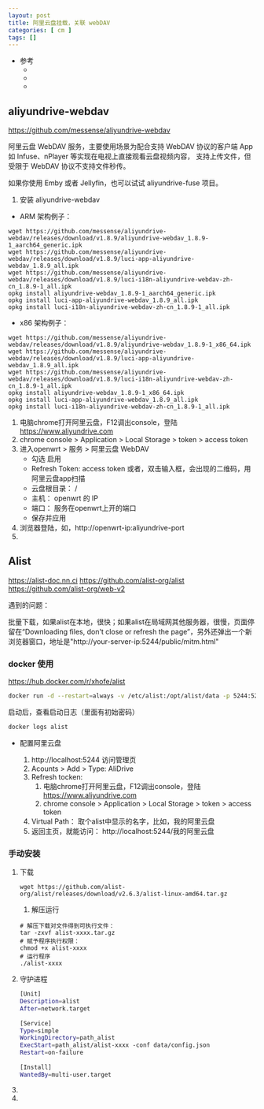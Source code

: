 ```yaml
---
layout: post
title: 阿里云盘挂载，关联 webDAV
categories: [ cm ]
tags: []
---
```


* 参考
  * []()
  * []()
  * []()



## aliyundrive-webdav

<https://github.com/messense/aliyundrive-webdav>

阿里云盘 WebDAV 服务，主要使用场景为配合支持 WebDAV 协议的客户端 App 如 Infuse、nPlayer 等实现在电视上直接观看云盘视频内容， 支持上传文件，但受限于 WebDAV 协议不支持文件秒传。

如果你使用 Emby 或者 Jellyfin，也可以试试 aliyundrive-fuse 项目。

1. 安装 aliyundrive-webdav

* ARM 架构例子： 

~~~
wget https://github.com/messense/aliyundrive-webdav/releases/download/v1.8.9/aliyundrive-webdav_1.8.9-1_aarch64_generic.ipk
wget https://github.com/messense/aliyundrive-webdav/releases/download/v1.8.9/luci-app-aliyundrive-webdav_1.8.9_all.ipk
wget https://github.com/messense/aliyundrive-webdav/releases/download/v1.8.9/luci-i18n-aliyundrive-webdav-zh-cn_1.8.9-1_all.ipk
opkg install aliyundrive-webdav_1.8.9-1_aarch64_generic.ipk
opkg install luci-app-aliyundrive-webdav_1.8.9_all.ipk
opkg install luci-i18n-aliyundrive-webdav-zh-cn_1.8.9-1_all.ipk
~~~

* x86 架构例子： 

~~~
wget https://github.com/messense/aliyundrive-webdav/releases/download/v1.8.9/aliyundrive-webdav_1.8.9-1_x86_64.ipk
wget https://github.com/messense/aliyundrive-webdav/releases/download/v1.8.9/luci-app-aliyundrive-webdav_1.8.9_all.ipk
wget https://github.com/messense/aliyundrive-webdav/releases/download/v1.8.9/luci-i18n-aliyundrive-webdav-zh-cn_1.8.9-1_all.ipk
opkg install aliyundrive-webdav_1.8.9-1_x86_64.ipk
opkg install luci-app-aliyundrive-webdav_1.8.9_all.ipk
opkg install luci-i18n-aliyundrive-webdav-zh-cn_1.8.9-1_all.ipk
~~~

1. 电脑chrome打开阿里云盘，F12调出console，登陆
    <https://www.aliyundrive.com>
1. chrome console \> Application \> Local Storage \> token \> access token
1. 进入openwrt \> 服务 \> 阿里云盘 WebDAV
    * 勾选 启用
    * Refresh Token: access token
        或者，双击输入框，会出现的二维码，用阿里云盘app扫描
    * 云盘根目录： /
    * 主机： openwrt 的 IP
    * 端口： 服务在openwrt上开的端口
    * 保存并应用
1. 浏览器登陆，如，http://openwrt-ip:aliyundrive-port 
1. 





## Alist

<https://alist-doc.nn.ci>
<https://github.com/alist-org/alist>
<https://github.com/alist-org/web-v2>

遇到的问题：

批量下载，如果alist在本地，很快；如果alist在局域网其他服务器，很慢，页面停留在“Downloading files, don't close or refresh the page”，另外还弹出一个新浏览器窗口，地址是"http://your-server-ip:5244/public/mitm.html"

### docker 使用

<https://hub.docker.com/r/xhofe/alist>

~~~sh
docker run -d --restart=always -v /etc/alist:/opt/alist/data -p 5244:5244 --name="alist" xhofe/alist:latest
~~~

启动后，查看启动日志（里面有初始密码）

~~~sh
docker logs alist
~~~

* 配置阿里云盘

    1. http://localhost:5244 访问管理页
    1. Acounts \> Add \> Type: AliDrive
    1. Refresh tocken: 
        1. 电脑chrome打开阿里云盘，F12调出console，登陆
            <https://www.aliyundrive.com>
        1. chrome console \> Application \> Local Storage \> token \> access token
    1. Virtual Path： 取个alist中显示的名字，比如，我的阿里云盘
    1. 返回主页，就能访问： http://localhost:5244/我的阿里云盘



### 手动安装

1. 下载
    ~~~
    wget https://github.com/alist-org/alist/releases/download/v2.6.3/alist-linux-amd64.tar.gz
    ~~~
    1. 解压运行
    ~~~
    # 解压下载对文件得到可执行文件：
    tar -zxvf alist-xxxx.tar.gz
    # 赋予程序执行权限：
    chmod +x alist-xxxx
    # 运行程序
    ./alist-xxxx
    ~~~
1. 守护进程
    ~~~sh
    [Unit]
    Description=alist
    After=network.target
     
    [Service]
    Type=simple
    WorkingDirectory=path_alist
    ExecStart=path_alist/alist-xxxx -conf data/config.json
    Restart=on-failure
     
    [Install]
    WantedBy=multi-user.target
    ~~~
1. 
1. 






















